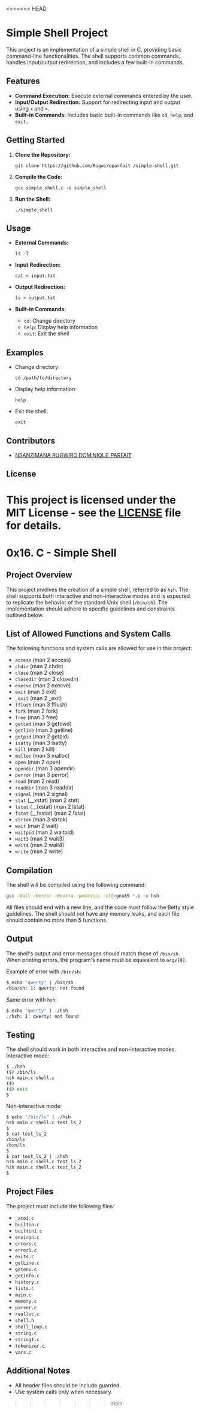 <<<<<<< HEAD
# Simple Shell Project

This project is an implementation of a simple shell in C, providing basic command-line functionalities. The shell supports common commands, handles input/output redirection, and includes a few built-in commands.

## Features

- **Command Execution:** Execute external commands entered by the user.
- **Input/Output Redirection:** Support for redirecting input and output using `<` and `>`.
- **Built-in Commands:** Includes basic built-in commands like `cd`, `help`, and `exit`.

## Getting Started

1. **Clone the Repository:**
   ```
   git clone https://github.com/Rugwiroparfait /simple-shell.git
   ```

2. **Compile the Code:**
   ```
   gcc simple_shell.c -o simple_shell
   ```

3. **Run the Shell:**
   ```
   ./simple_shell
   ```

## Usage

- **External Commands:**
  ```
  ls -l
  ```

- **Input Redirection:**
  ```
  cat < input.txt
  ```

- **Output Redirection:**
  ```
  ls > output.txt
  ```

- **Built-in Commands:**
  - `cd`: Change directory
  - `help`: Display help information
  - `exit`: Exit the shell

## Examples

- Change directory:
  ```
  cd /path/to/directory
  ```

- Display help information:
  ```
  help
  ```

- Exit the shell:
  ```
  exit
  ```

## Contributors

- [NSANZIMANA RUGWIRO DOMINIQUE PARFAIT](https://github.com/Rugwiroparfait)
## License

This project is licensed under the MIT License - see the [LICENSE](LICENSE) file for details.
=======
# 0x16. C - Simple Shell

## Project Overview

This project involves the creation of a simple shell, referred to as `hsh`. The shell supports both interactive and non-interactive modes and is expected to replicate the behavior of the standard Unix shell (`/bin/sh`). The implementation should adhere to specific guidelines and constraints outlined below.

## List of Allowed Functions and System Calls

The following functions and system calls are allowed for use in this project:

- `access` (man 2 access)
- `chdir` (man 2 chdir)
- `close` (man 2 close)
- `closedir` (man 3 closedir)
- `execve` (man 2 execve)
- `exit` (man 3 exit)
- `_exit` (man 2 _exit)
- `fflush` (man 3 fflush)
- `fork` (man 2 fork)
- `free` (man 3 free)
- `getcwd` (man 3 getcwd)
- `getline` (man 3 getline)
- `getpid` (man 2 getpid)
- `isatty` (man 3 isatty)
- `kill` (man 2 kill)
- `malloc` (man 3 malloc)
- `open` (man 2 open)
- `opendir` (man 3 opendir)
- `perror` (man 3 perror)
- `read` (man 2 read)
- `readdir` (man 3 readdir)
- `signal` (man 2 signal)
- `stat` (__xstat) (man 2 stat)
- `lstat` (__lxstat) (man 2 lstat)
- `fstat` (__fxstat) (man 2 fstat)
- `strtok` (man 3 strtok)
- `wait` (man 2 wait)
- `waitpid` (man 2 waitpid)
- `wait3` (man 2 wait3)
- `wait4` (man 2 wait4)
- `write` (man 2 write)

## Compilation

The shell will be compiled using the following command:

```bash
gcc -Wall -Werror -Wextra -pedantic -std=gnu89 *.c -o hsh
```

All files should end with a new line, and the code must follow the Betty style guidelines. The shell should not have any memory leaks, and each file should contain no more than 5 functions.

## Output

The shell's output and error messages should match those of `/bin/sh`. When printing errors, the program's name must be equivalent to `argv[0]`.

Example of error with `/bin/sh`:

```bash
$ echo "qwerty" | /bin/sh
/bin/sh: 1: qwerty: not found
```

Same error with `hsh`:

```bash
$ echo "qwerty" | ./hsh
./hsh: 1: qwerty: not found
```

## Testing

The shell should work in both interactive and non-interactive modes. Interactive mode:

```bash
$ ./hsh
($) /bin/ls
hsh main.c shell.c
($)
($) exit
$
```

Non-interactive mode:

```bash
$ echo "/bin/ls" | ./hsh
hsh main.c shell.c test_ls_2
$
$ cat test_ls_2
/bin/ls
/bin/ls
$
$ cat test_ls_2 | ./hsh
hsh main.c shell.c test_ls_2
hsh main.c shell.c test_ls_2
$
```

## Project Files

The project must include the following files:

- `_atoi.c`
- `builtin.c`
- `builtin1.c`
- `environ.c`
- `errors.c`
- `error1.c`
- `exits.c`
- `getLine.c`
- `getenv.c`
- `getinfo.c`
- `history.c`
- `lists.c`
- `main.c`
- `memory.c`
- `parser.c`
- `realloc.c`
- `shell.h`
- `shell_loop.c`
- `string.c`
- `string1.c`
- `tokenizer.c`
- `vars.c`

## Additional Notes

- All header files should be include guarded.
- Use system calls only when necessary.
>>>>>>> main
